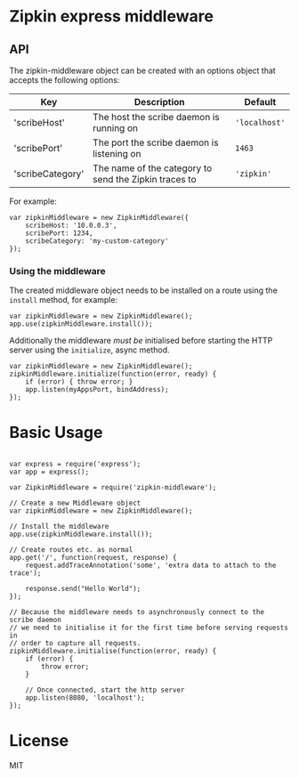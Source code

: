 # Zipkin express middleware


## API

The zipkin-middleware object can be created with an options object that
accepts the following options:

| Key              | Description                                           | Default       |
|------------------|-------------------------------------------------------|---------------|
| 'scribeHost'     | The host the scribe daemon is running on              | `'localhost'` |
| 'scribePort'     | The port the scribe daemon is listening on            | `1463`        |
| 'scribeCategory' | The name of the category to send the Zipkin traces to | `'zipkin'`    |

For example:

```JS
var zipkinMiddleware = new ZipkinMiddleware({
	scribeHost: '10.0.0.3',
	scribePort: 1234,
	scribeCategory: 'my-custom-category'
});
```

### Using the middleware

The created middleware object needs to be installed on a route using the `install` method,
for example:

```JS
var zipkinMiddleware = new ZipkinMiddleware();
app.use(zipkinMiddleware.install());
```

Additionally the middleware *must be* initialised before starting the HTTP
server using the `initialize`, async method.

```JS
var zipkinMiddleware = new ZipkinMiddleware();
zipkinMiddleware.initialize(function(error, ready) {
	if (error) { throw error; }
	app.listen(myAppsPort, bindAddress);
});
```

# Basic Usage

```JS

var express = require('express');
var app = express();

var ZipkinMiddleware = require('zipkin-middleware');

// Create a new Middleware object
var zipkinMiddleware = new ZipkinMiddleware();

// Install the middleware
app.use(zipkinMiddleware.install());

// Create routes etc. as normal
app.get('/', function(request, response) {
	request.addTraceAnnotation('some', 'extra data to attach to the trace');

	response.send("Hello World");
});

// Because the middleware needs to asynchronously connect to the scribe daemon
// we need to initialise it for the first time before serving requests in
// order to capture all requests.
zipkinMiddleware.initialise(function(error, ready) {
	if (error) {
		throw error;
	}

	// Once connected, start the http server
	app.listen(8080, 'localhost');
});
```

# License

MIT
